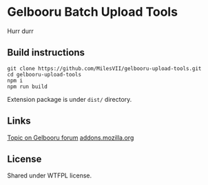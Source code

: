 # Gelbooru Batch Upload Tools
Hurr durr

## Build instructions
```
git clone https://github.com/MilesVII/gelbooru-upload-tools.git
cd gelbooru-upload-tools
npm i
npm run build
```

Extension package is under `dist/` directory.

## Links
[Topic on Gelbooru forum](https://gelbooru.com/index.php?page=forum&s=view&id=6695&pid=0)
[addons.mozilla.org](https://addons.mozilla.org/en-US/firefox/addon/gelbooru-batch-upload-tools/)

## License
Shared under WTFPL license.
